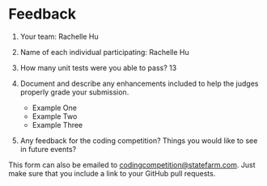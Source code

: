 # Feedback

1. Your team: Rachelle Hu
2. Name of each individual participating: Rachelle Hu
3. How many unit tests were you able to pass? 13
4. Document and describe any enhancements included to help the judges properly grade your submission.
    - Example One
    - Example Two
    - Example Three

5. Any feedback for the coding competition? Things you would like to see in future events?

This form can also be emailed to [codingcompetition@statefarm.com](mailto:codingcompetition@statefarm.com). Just make sure that you include a link to your GitHub pull requests.
